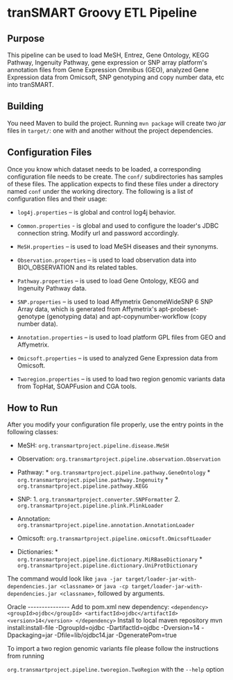 tranSMART Groovy ETL Pipeline
=============================

Purpose
-------

This pipeline can be used to load MeSH, Entrez, Gene Ontology, KEGG Pathway,
Ingenuity Pathway, gene expression or SNP array platform's annotation files from
Gene Expression Omnibus (GEO), analyzed Gene Expression data from Omicsoft, SNP
genotyping and copy number data, etc into tranSMART.

Building
--------

You need Maven to build the project. Running `mvn package` will create two _jar_
files in `target/`: one with and another without the project dependencies.

Configuration Files
-------------------

Once you know which dataset needs to be loaded, a corresponding configuration
file needs to be create. The `conf/` subdirectories has samples of these files.
The application expects to find these files under a directory named `conf` under
the working directory. The following is a list of configuration files and their
usage:

-   `log4j.properties` – is global and control log4j behavior.

-   `Common.properties`  - is global and used to configure the loader's JDBC
    connection string.  Modify url and password accordingly.

-   `MeSH.properties` – is used to load MeSH diseases and their synonyms.

-   `Observation.properties` – is used to load observation data into
    BIO\\_OBSERVATION and its related tables.

-   `Pathway.properties` – is used to load Gene Ontology, KEGG and Ingenuity
    Pathway data.

-   `SNP.properties` – is used to load Affymetrix GenomeWideSNP 6 SNP Array
    data, which is generated from Affymetrix's apt-probeset-genotype
    (genotyping 	data) and  apt-copynumber-workflow (copy number data).

-   `Annotation.properties` – is used to load platform GPL files from GEO and
    Affymetrix.

-   `Omicsoft.properties` – is used to analyzed Gene Expression data from
    Omicsoft.

-   `Tworegion.properties` – is used to load two region genomic variants data
    from TopHat, SOAPFusion and CGA tools.

 How to Run
-----------

After you modify your configuration file properly, use the entry points in the
following classes:

-   MeSH: `org.transmartproject.pipeline.disease.MeSH`

-   Observation: `org.transmartproject.pipeline.observation.Observation`

-   Pathway: 	* `org.transmartproject.pipeline.pathway.GeneOntology` 	*
    `org.transmartproject.pipeline.pathway.Ingenuity` 	\*
    `org.transmartproject.pipeline.pathway.KEGG`

-   SNP: 	1. `org.transmartproject.converter.SNPFormatter` 	2.
    `org.transmartproject.pipeline.plink.PlinkLoader`

-   Annotation: `org.transmartproject.pipeline.annotation.AnnotationLoader`

-   Omicsoft: `org.transmartproject.pipeline.omicsoft.OmicsoftLoader`

-   Dictionaries: 	*
    `org.transmartproject.pipeline.dictionary.MiRBaseDictionary` 	*
    `org.transmartproject.pipeline.dictionary.UniProtDictionary`

The command would look like `java -jar target/loader-jar-with-dependencies.jar
<classname>` or `java -cp target/loader-jar-with-dependencies.jar <classname>`,
followed by arguments.

Oracle --------------- Add to pom.xml new dependency: ` <dependency>
<groupId>ojdbc</groupId> <artifactId>ojdbc</artifactId> <version>14</version>
</dependency> ` Install to local maven repository mvn install:install-file
-DgroupId=ojdbc -DartifactId=ojdbc -Dversion=14 -Dpackaging=jar
-Dfile=lib/ojdbc14.jar -DgeneratePom=true

To import a two region genomic variants file please follow the instructions from
running

`org.transmartproject.pipeline.tworegion.TwoRegion` with the `--help` option
